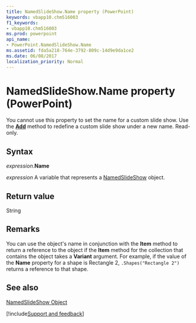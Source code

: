 ```yaml
---
title: NamedSlideShow.Name property (PowerPoint)
keywords: vbapp10.chm516003
f1_keywords:
- vbapp10.chm516003
ms.prod: powerpoint
api_name:
- PowerPoint.NamedSlideShow.Name
ms.assetid: fda5a218-764e-3792-809c-14d9e9da1ce2
ms.date: 06/08/2017
localization_priority: Normal
---
```



# NamedSlideShow.Name property (PowerPoint)

You cannot use this property to set the name for a custom slide show. Use the  **[Add](PowerPoint.NamedSlideShows.Add.md)** method to redefine a custom slide show under a new name. Read-only.


## Syntax

_expression_.**Name**

_expression_ A variable that represents a [NamedSlideShow](PowerPoint.NamedSlideShow.md) object.


## Return value

String


## Remarks

You can use the object's name in conjunction with the  **Item** method to return a reference to the object if the **Item** method for the collection that contains the object takes a **Variant** argument. For example, if the value of the **Name** property for a shape is Rectangle 2, `.Shapes("Rectangle 2")` returns a reference to that shape.


## See also


[NamedSlideShow Object](PowerPoint.NamedSlideShow.md)

[!include[Support and feedback](~/includes/feedback-boilerplate.md)]